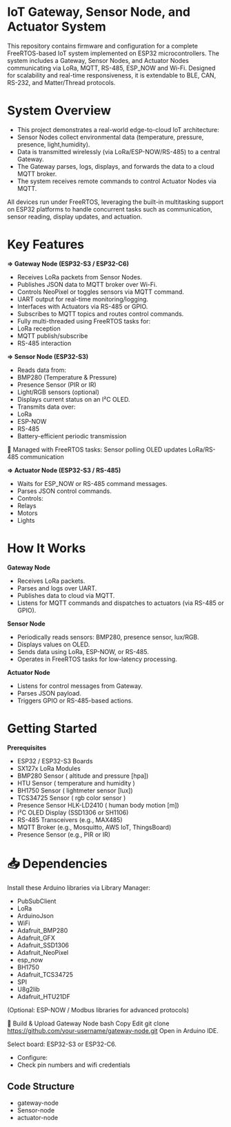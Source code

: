 #  IoT Gateway, Sensor Node, and Actuator System
This repository contains firmware and configuration for a complete FreeRTOS-based IoT system implemented on ESP32 microcontrollers. The system includes a Gateway, Sensor Nodes, and Actuator Nodes communicating via LoRa, MQTT, RS-485, ESP_NOW and Wi-Fi. Designed for scalability and real-time responsiveness, it is extendable to BLE, CAN, RS-232, and Matter/Thread protocols.

# System Overview
- This project demonstrates a real-world edge-to-cloud IoT architecture:
- Sensor Nodes collect environmental data (temperature, pressure, presence, light,humidity).
- Data is transmitted wirelessly (via LoRa/ESP-NOW/RS-485) to a central Gateway.
- The Gateway parses, logs, displays, and forwards the data to a cloud MQTT broker.
- The system receives remote commands to control Actuator Nodes via MQTT.

All devices run under FreeRTOS, leveraging the built-in multitasking support on ESP32 platforms to handle concurrent tasks such as communication, sensor reading, display updates, and actuation.

# Key Features
  **=>  Gateway Node (ESP32-S3 / ESP32-C6)**
  - Receives LoRa packets from Sensor Nodes.
  - Publishes JSON data to MQTT broker over Wi-Fi.
  - Controls NeoPixel or toggles sensors via MQTT command.
  - UART output for real-time monitoring/logging.
  - Interfaces with Actuators via RS-485 or GPIO.
  - Subscribes to MQTT topics and routes control commands.
  - Fully multi-threaded using FreeRTOS tasks for:
  - LoRa reception
  - MQTT publish/subscribe
  - RS-485 interaction

 **=>  Sensor Node (ESP32-S3)**
  - Reads data from:
  - BMP280 (Temperature & Pressure)
  - Presence Sensor (PIR or IR)
  - Light/RGB sensors (optional)
  - Displays current status on an I²C OLED.
  - Transmits data over:
  - LoRa
  - ESP-NOW
  - RS-485
  - Battery-efficient periodic transmission

🧠 Managed with FreeRTOS tasks:
Sensor polling
OLED updates
LoRa/RS-485 communication

**=>  Actuator Node (ESP32-S3 / RS-485)**
  - Waits for ESP_NOW or RS-485 command messages.
  - Parses JSON control commands.
  - Controls:
  - Relays
  - Motors
  - Lights

#  How It Works
 **Gateway Node**
 - Receives LoRa packets.
 - Parses and logs over UART.
 - Publishes data to cloud via MQTT.
 - Listens for MQTT commands and dispatches to actuators (via RS-485 or GPIO).

**Sensor Node**
- Periodically reads sensors: BMP280, presence sensor, lux/RGB.
- Displays values on OLED.
- Sends data using LoRa, ESP-NOW, or RS-485.
- Operates in FreeRTOS tasks for low-latency processing.

**Actuator Node**
- Listens for control messages from Gateway.
- Parses JSON payload.
- Triggers GPIO or RS-485-based actions.

#  Getting Started
**Prerequisites**
- ESP32 / ESP32-S3 Boards
- SX127x LoRa Modules
- BMP280 Sensor ( altitude and pressure [hpa])
- HTU Sensor ( temperature and humidity )
- BH1750 Sensor ( lightmeter sensor [lux])
- TCS34725 Sensor ( rgb color sensor )
- Presence Sensor HLK-LD2410 ( human body motion [m])
- I²C OLED Display (SSD1306 or SH1106)
- RS-485 Transceivers (e.g., MAX485)
- MQTT Broker (e.g., Mosquitto, AWS IoT, ThingsBoard)
- Presence Sensor (e.g., PIR or IR)

# 📥 Dependencies
Install these Arduino libraries via Library Manager:
- PubSubClient
- LoRa
- ArduinoJson
- WiFi
- Adafruit_BMP280
- Adafruit_GFX
- Adafruit_SSD1306
- Adafruit_NeoPixel
- esp_now
- BH1750
- Adafruit_TCS34725
- SPI
- U8g2lib
- Adafruit_HTU21DF

(Optional: ESP-NOW / Modbus libraries for advanced protocols)

🚀 Build & Upload
Gateway Node
bash
Copy
Edit
git clone https://github.com/your-username/gateway-node.git
Open in Arduino IDE.

Select board: ESP32-S3 or ESP32-C6.
- Configure:
- Check pin numbers and wifi credentials

## Code Structure

- gateway-node
- Sensor-node
- actuator-node


